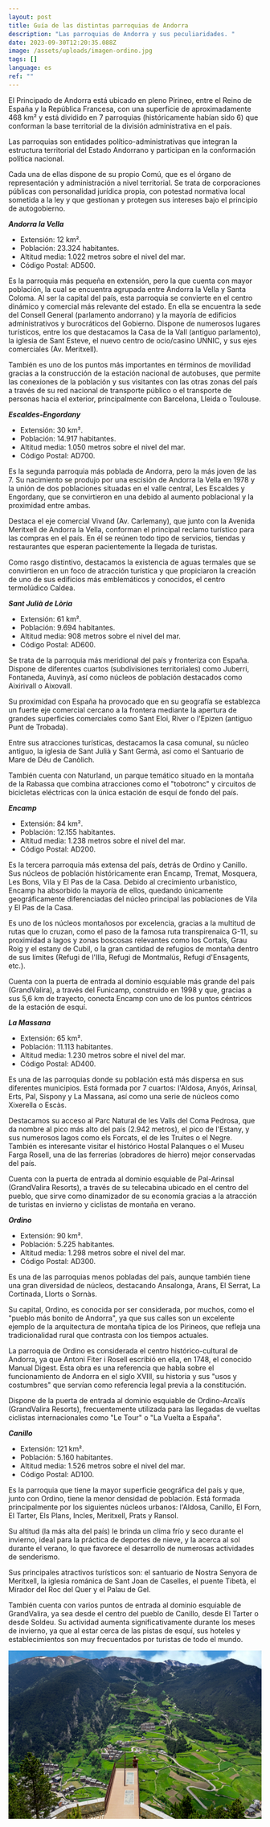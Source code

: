 ```yaml
---
layout: post
title: Guía de las distintas parroquias de Andorra
description: "Las parroquias de Andorra y sus peculiaridades. "
date: 2023-09-30T12:20:35.088Z
image: /assets/uploads/imagen-ordino.jpg
tags: []
language: es
ref: ""
---
```

El Principado de Andorra está ubicado en pleno Pirineo, entre el Reino de España y la República Francesa, con una superficie de aproximadamente 468 km² y está dividido en 7 parroquias (históricamente habían sido 6) que conforman la base territorial de la división administrativa en el país.

Las parroquias son entidades político-administrativas que integran la estructura territorial del Estado Andorrano y participan en la conformación política nacional.

Cada una de ellas dispone de su propio Comú, que es el órgano de representación y administración a nivel territorial. Se trata de corporaciones públicas con personalidad jurídica propia, con potestad normativa local sometida a la ley y que gestionan y protegen sus intereses bajo el principio de autogobierno.

***Andorra la Vella***

* Extensión: 12 km².
* Población: 23.324 habitantes.
* Altitud media: 1.022 metros sobre el nivel del mar.
* Código Postal: AD500.

Es la parroquia más pequeña en extensión, pero la que cuenta con mayor población, la cual se encuentra agrupada entre Andorra la Vella y Santa Coloma. Al ser la capital del país, esta parroquia se convierte en el centro dinámico y comercial más relevante del estado. En ella se encuentra la sede del Consell General (parlamento andorrano) y la mayoría de edificios administrativos y burocráticos del Gobierno. Dispone de numerosos lugares turísticos, entre los que destacamos la Casa de la Vall (antiguo parlamento), la iglesia de Sant Esteve, el nuevo centro de ocio/casino UNNIC, y sus ejes comerciales (Av. Meritxell). 

También es uno de los puntos más importantes en términos de movilidad gracias a la construcción de la estación nacional de autobuses, que permite las conexiones de la población y sus visitantes con las otras zonas del país a través de su red nacional de transporte público o el transporte de personas hacia el exterior, principalmente con Barcelona, Lleida o Toulouse.

***Escaldes-Engordany***

* Extensión: 30 km².
* Población: 14.917 habitantes.
* Altitud media: 1.050 metros sobre el nivel del mar.
* Código Postal: AD700.

Es la segunda parroquia más poblada de Andorra, pero la más joven de las 7. Su nacimiento se produjo por una escisión de Andorra la Vella en 1978 y la unión de dos poblaciones situadas en el valle central, Les Escaldes y Engordany, que se convirtieron en una debido al aumento poblacional y la proximidad entre ambas. 

Destaca el eje comercial Vivand (Av. Carlemany), que junto con la Avenida Meritxell de Andorra la Vella, conforman el principal reclamo turístico para las compras en el país. En él se reúnen todo tipo de servicios, tiendas y restaurantes que esperan pacientemente la llegada de turistas. 

Como rasgo distintivo, destacamos la existencia de aguas termales que se convirtieron en un foco de atracción turística y que propiciaron la creación de uno de sus edificios más emblemáticos y conocidos, el centro termolúdico Caldea.

***Sant Julià de Lòria***

* Extensión: 61 km².
* Población: 9.694 habitantes.
* Altitud media: 908 metros sobre el nivel del mar.
* Código Postal: AD600.

Se trata de la parroquia más meridional del país y fronteriza con España. Dispone de diferentes cuartos (subdivisiones territoriales) como Juberri, Fontaneda, Auvinyà, así como núcleos de población destacados como Aixirivall o Aixovall.

Su proximidad con España ha provocado que en su geografía se establezca un fuerte eje comercial cercano a la frontera mediante la apertura de grandes superficies comerciales como Sant Eloi, River o l'Epizen (antiguo Punt de Trobada).

Entre sus atracciones turísticas, destacamos la casa comunal, su núcleo antiguo, la iglesia de Sant Julià y Sant Germà, así como el Santuario de Mare de Déu de Canòlich.

También cuenta con Naturland, un parque temático situado en la montaña de la Rabassa que combina atracciones como el "tobotronc" y circuitos de bicicletas eléctricas con la única estación de esquí de fondo del país.

***Encamp***

* Extensión: 84 km².
* Población: 12.155 habitantes.
* Altitud media: 1.238 metros sobre el nivel del mar.
* Código Postal: AD200.

Es la tercera parroquia más extensa del país, detrás de Ordino y Canillo. Sus núcleos de población históricamente eran Encamp, Tremat, Mosquera, Les Bons, Vila y El Pas de la Casa. Debido al crecimiento urbanístico, Encamp ha absorbido la mayoría de ellos, quedando únicamente geográficamente diferenciadas del núcleo principal las poblaciones de Vila y El Pas de la Casa.

Es uno de los núcleos montañosos por excelencia, gracias a la multitud de rutas que lo cruzan, como el paso de la famosa ruta transpirenaica G-11, su proximidad a lagos y zonas boscosas relevantes como los Cortals, Grau Roig y el estany de Cubil, o la gran cantidad de refugios de montaña dentro de sus límites (Refugi de l'Illa, Refugi de Montmalús, Refugi d'Ensagents, etc.).

Cuenta con la puerta de entrada al dominio esquiable más grande del país (GrandValira), a través del Funicamp, construido en 1998 y que, gracias a sus 5,6 km de trayecto, conecta Encamp con uno de los puntos céntricos de la estación de esquí.

***La Massana***

* Extensión: 65 km².
* Población: 11.113 habitantes.
* Altitud media: 1.230 metros sobre el nivel del mar.
* Código Postal: AD400.

Es una de las parroquias donde su población está más dispersa en sus diferentes municipios. Está formada por 7 cuartos: l'Aldosa, Anyós, Arinsal, Erts, Pal, Sispony y La Massana, así como una serie de núcleos como Xixerella o Escàs.

Destacamos su acceso al Parc Natural de les Valls del Coma Pedrosa, que da nombre al pico más alto del país (2.942 metros), el pico de l'Estany, y sus numerosos lagos como els Forcats, el de les Truites o el Negre. También es interesante visitar el histórico Hostal Palanques o el Museu Farga Rosell, una de las ferrerías (obradores de hierro) mejor conservadas del país.

Cuenta con la puerta de entrada al dominio esquiable de Pal-Arinsal (GrandValira Resorts), a través de su telecabina ubicado en el centro del pueblo, que sirve como dinamizador de su economía gracias a la atracción de turistas en invierno y ciclistas de montaña en verano.

***Ordino***

* Extensión: 90 km².
* Población: 5.225 habitantes.
* Altitud media: 1.298 metros sobre el nivel del mar.
* Código Postal: AD300.

Es una de las parroquias menos pobladas del país, aunque también tiene una gran diversidad de núcleos, destacando Ansalonga, Arans, El Serrat, La Cortinada, Llorts o Sornàs.

Su capital, Ordino, es conocida por ser considerada, por muchos, como el "pueblo más bonito de Andorra", ya que sus calles son un excelente ejemplo de la arquitectura de montaña típica de los Pirineos, que refleja una tradicionalidad rural que contrasta con los tiempos actuales.

La parroquia de Ordino es considerada el centro histórico-cultural de Andorra, ya que Antoni Fiter i Rosell escribió en ella, en 1748, el conocido Manual Digest. Esta obra es una referencia que habla sobre el funcionamiento de Andorra en el siglo XVIII, su historia y sus "usos y costumbres" que servían como referencia legal previa a la constitución.

Dispone de la puerta de entrada al dominio esquiable de Ordino-Arcalís (GrandValira Resorts), frecuentemente utilizada para las llegadas de vueltas ciclistas internacionales como "Le Tour" o "La Vuelta a España".

***Canillo***

* Extensión: 121 km².
* Población: 5.160 habitantes.
* Altitud media: 1.526 metros sobre el nivel del mar.
* Código Postal: AD100.

Es la parroquia que tiene la mayor superficie geográfica del país y que, junto con Ordino, tiene la menor densidad de población. Está formada principalmente por los siguientes núcleos urbanos: l'Aldosa, Canillo, El Forn, El Tarter, Els Plans, Incles, Meritxell, Prats y Ransol.

Su altitud (la más alta del país) le brinda un clima frío y seco durante el invierno, ideal para la práctica de deportes de nieve, y la acerca al sol durante el verano, lo que favorece el desarrollo de numerosas actividades de senderismo.

Sus principales atractivos turísticos son: el santuario de Nostra Senyora de Meritxell, la iglesia románica de Sant Joan de Caselles, el puente Tibetà, el Mirador del Roc del Quer y el Palau de Gel.

También cuenta con varios puntos de entrada al dominio esquiable de GrandValira, ya sea desde el centro del pueblo de Canillo, desde El Tarter o desde Soldeu. Su actividad aumenta significativamente durante los meses de invierno, ya que al estar cerca de las pistas de esquí, sus hoteles y establecimientos son muy frecuentados por turistas de todo el mundo.

![](/assets/uploads/canillo_imatge2.jpg)
